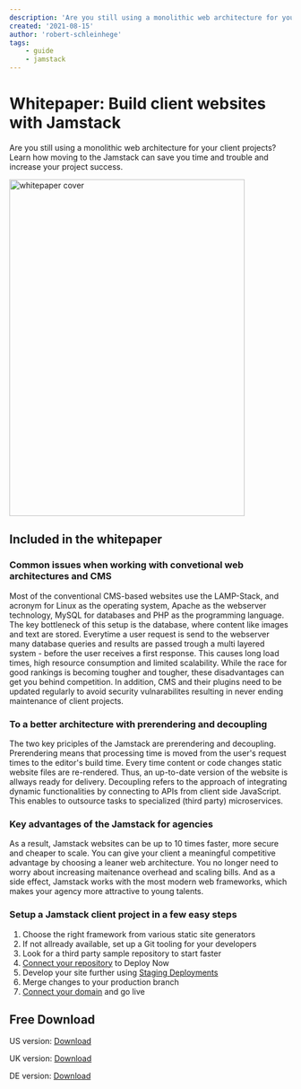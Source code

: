 ```yaml
---
description: 'Are you still using a monolithic web architecture for your client projects? Learn how moving to the Jamstack can save you time and trouble and increase your project success.'
created: '2021-08-15'
author: 'robert-schleinhege'
tags:
    - guide
    - jamstack
---
```


# Whitepaper: Build client websites with Jamstack

Are you still using a monolithic web architecture for your client projects? Learn how moving to the Jamstack can save you time and trouble and increase your project success. 

<img src="/whitepaper.png" alt="whitepaper cover"
 width="420" height="600" />

## Included in the whitepaper 

### Common issues when working with convetional web architectures and CMS
Most of the conventional CMS-based websites use the LAMP-Stack, and acronym for Linux as the operating system, Apache as the webserver technology, MySQL for databases and PHP as the programming language. The key bottleneck of this setup is the database, where content like images and text are stored. Everytime a user request is send to the webserver many database queries and results are passed trough a multi layered system - before the user receives a first response. This causes long load times, high resource consumption and limited scalability. While the race for good rankings is becoming tougher and tougher, these disadvantages can get you behind competition. In addition, CMS and their plugins need to be updated regularly to avoid security vulnarabilites resulting in never ending maintenance of client projects. 

### To a better architecture with prerendering and decoupling 
The two key priciples of the Jamstack are prerendering and decoupling. Prerendering means that processing time is moved from the user's request times to the editor's build time. Every time content or code changes static website files are re-rendered. Thus, an up-to-date version of the website is allways ready for delivery. Decoupling refers to the approach of integrating dynamic functionalities by connecting to APIs from client side JavaScript. This enables to outsource tasks to specialized (third party) microservices. 

### Key advantages of the Jamstack for agencies
As a result, Jamstack websites can be up to 10 times faster, more secure and cheaper to scale. You can give your client a meaningful competitive advantage by choosing a leaner web architecture. You no longer need to worry about increasing maitenance overhead and scaling bills. And as a side effect, Jamstack works with the most modern web frameworks, which makes your agency more attractive to young talents. 

### Setup a Jamstack client project in a few easy steps
1. Choose the right framework from various static site generators
2. If not allready available, set up a Git tooling for your developers
3. Look for a third party sample repository to start faster
4. [Connect your repository](/docs/) to Deploy Now
5. Develop your site further using [Staging Deployments](/docs/staging-deployments/)
6. Merge changes to your production branch 
7. [Connect your domain](/docs/domain-tls/) and go live

## Free Download
US version: [Download](https://resources.ionos.com/hubfs/Jamstack/Create%20client%20websites%20with%20the%20Jamstack.pdf)

UK version: [Download](	https://resources.ionos.com/hubfs/Jamstack/UK/Create_client_websites_with_the_Jamstack.pdf)

DE version: [Download](https://resources.ionos.com/hubfs/Jamstack/Kundenwebsites%20mit%20dem%20Jamstack%20erstellen.pdf)

